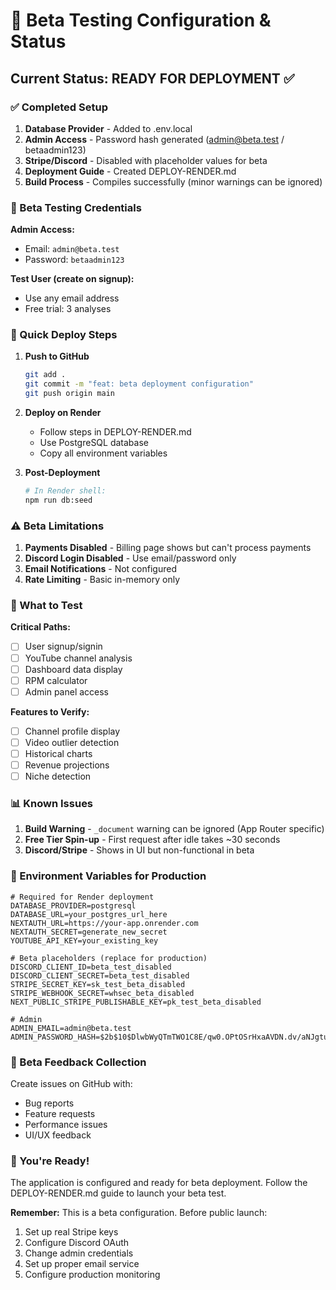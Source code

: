 # 🧪 Beta Testing Configuration & Status

## Current Status: READY FOR DEPLOYMENT ✅

### ✅ Completed Setup
1. **Database Provider** - Added to .env.local
2. **Admin Access** - Password hash generated (admin@beta.test / betaadmin123)
3. **Stripe/Discord** - Disabled with placeholder values for beta
4. **Deployment Guide** - Created DEPLOY-RENDER.md
5. **Build Process** - Compiles successfully (minor warnings can be ignored)

### 🎯 Beta Testing Credentials

**Admin Access:**
- Email: `admin@beta.test`
- Password: `betaadmin123`

**Test User (create on signup):**
- Use any email address
- Free trial: 3 analyses

### 🚀 Quick Deploy Steps

1. **Push to GitHub**
   ```bash
   git add .
   git commit -m "feat: beta deployment configuration"
   git push origin main
   ```

2. **Deploy on Render**
   - Follow steps in DEPLOY-RENDER.md
   - Use PostgreSQL database
   - Copy all environment variables

3. **Post-Deployment**
   ```bash
   # In Render shell:
   npm run db:seed
   ```

### ⚠️ Beta Limitations

1. **Payments Disabled** - Billing page shows but can't process payments
2. **Discord Login Disabled** - Use email/password only
3. **Email Notifications** - Not configured
4. **Rate Limiting** - Basic in-memory only

### 🧪 What to Test

**Critical Paths:**
- [ ] User signup/signin
- [ ] YouTube channel analysis
- [ ] Dashboard data display
- [ ] RPM calculator
- [ ] Admin panel access

**Features to Verify:**
- [ ] Channel profile display
- [ ] Video outlier detection
- [ ] Historical charts
- [ ] Revenue projections
- [ ] Niche detection

### 📊 Known Issues

1. **Build Warning** - `_document` warning can be ignored (App Router specific)
2. **Free Tier Spin-up** - First request after idle takes ~30 seconds
3. **Discord/Stripe** - Shows in UI but non-functional in beta

### 🔧 Environment Variables for Production

```env
# Required for Render deployment
DATABASE_PROVIDER=postgresql
DATABASE_URL=your_postgres_url_here
NEXTAUTH_URL=https://your-app.onrender.com
NEXTAUTH_SECRET=generate_new_secret
YOUTUBE_API_KEY=your_existing_key

# Beta placeholders (replace for production)
DISCORD_CLIENT_ID=beta_test_disabled
DISCORD_CLIENT_SECRET=beta_test_disabled
STRIPE_SECRET_KEY=sk_test_beta_disabled
STRIPE_WEBHOOK_SECRET=whsec_beta_disabled
NEXT_PUBLIC_STRIPE_PUBLISHABLE_KEY=pk_test_beta_disabled

# Admin
ADMIN_EMAIL=admin@beta.test
ADMIN_PASSWORD_HASH=$2b$10$DlwbWyQTmTWO1C8E/qw0.OPtOSrHxaAVDN.dv/aNJgtum9SPenm7W
```

### 📝 Beta Feedback Collection

Create issues on GitHub with:
- Bug reports
- Feature requests
- Performance issues
- UI/UX feedback

### 🎉 You're Ready!

The application is configured and ready for beta deployment. Follow the DEPLOY-RENDER.md guide to launch your beta test.

**Remember:** This is a beta configuration. Before public launch:
1. Set up real Stripe keys
2. Configure Discord OAuth
3. Change admin credentials
4. Set up proper email service
5. Configure production monitoring